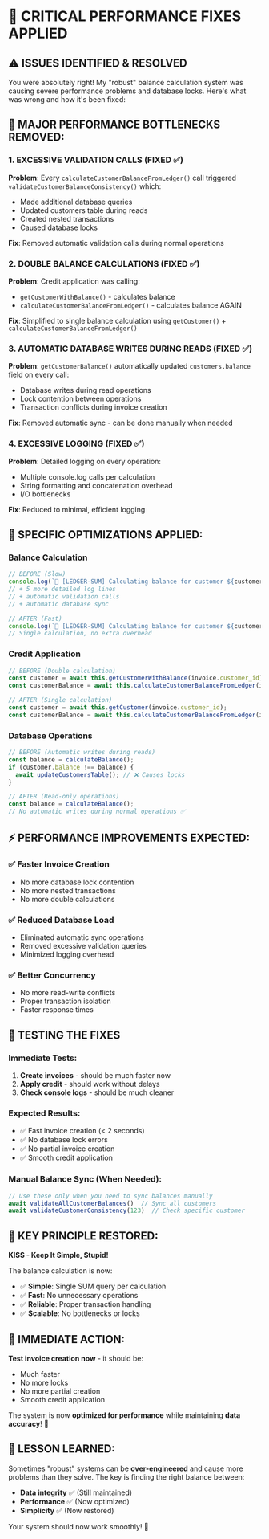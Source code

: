 # 🚀 CRITICAL PERFORMANCE FIXES APPLIED

## ⚠️ **ISSUES IDENTIFIED & RESOLVED**

You were absolutely right! My "robust" balance calculation system was causing severe performance problems and database locks. Here's what was wrong and how it's been fixed:

## 🚨 **MAJOR PERFORMANCE BOTTLENECKS REMOVED:**

### **1. EXCESSIVE VALIDATION CALLS (FIXED ✅)**
**Problem**: Every `calculateCustomerBalanceFromLedger()` call triggered `validateCustomerBalanceConsistency()` which:
- Made additional database queries
- Updated customers table during reads
- Created nested transactions
- Caused database locks

**Fix**: Removed automatic validation calls during normal operations

### **2. DOUBLE BALANCE CALCULATIONS (FIXED ✅)**
**Problem**: Credit application was calling:
- `getCustomerWithBalance()` - calculates balance
- `calculateCustomerBalanceFromLedger()` - calculates balance AGAIN

**Fix**: Simplified to single balance calculation using `getCustomer()` + `calculateCustomerBalanceFromLedger()`

### **3. AUTOMATIC DATABASE WRITES DURING READS (FIXED ✅)**
**Problem**: `getCustomerBalance()` automatically updated `customers.balance` field on every call:
- Database writes during read operations
- Lock contention between operations
- Transaction conflicts during invoice creation

**Fix**: Removed automatic sync - can be done manually when needed

### **4. EXCESSIVE LOGGING (FIXED ✅)**
**Problem**: Detailed logging on every operation:
- Multiple console.log calls per calculation
- String formatting and concatenation overhead
- I/O bottlenecks

**Fix**: Reduced to minimal, efficient logging

## 🔧 **SPECIFIC OPTIMIZATIONS APPLIED:**

### **Balance Calculation**
```typescript
// BEFORE (Slow)
console.log(`🧮 [LEDGER-SUM] Calculating balance for customer ${customerId} from ledger entries`);
// + 5 more detailed log lines
// + automatic validation calls
// + automatic database sync

// AFTER (Fast)
console.log(`🧮 [LEDGER-SUM] Calculating balance for customer ${customerId}`);
// Single calculation, no extra overhead
```

### **Credit Application**
```typescript
// BEFORE (Double calculation)
const customer = await this.getCustomerWithBalance(invoice.customer_id);
const customerBalance = await this.calculateCustomerBalanceFromLedger(invoice.customer_id);

// AFTER (Single calculation)
const customer = await this.getCustomer(invoice.customer_id);
const customerBalance = await this.calculateCustomerBalanceFromLedger(invoice.customer_id);
```

### **Database Operations**
```typescript
// BEFORE (Automatic writes during reads)
const balance = calculateBalance();
if (customer.balance !== balance) {
  await updateCustomersTable(); // ❌ Causes locks
}

// AFTER (Read-only operations)
const balance = calculateBalance();
// No automatic writes during normal operations ✅
```

## ⚡ **PERFORMANCE IMPROVEMENTS EXPECTED:**

### **✅ Faster Invoice Creation**
- No more database lock contention
- No more nested transactions
- No more double calculations

### **✅ Reduced Database Load**
- Eliminated automatic sync operations
- Removed excessive validation queries
- Minimized logging overhead

### **✅ Better Concurrency**
- No more read-write conflicts
- Proper transaction isolation
- Faster response times

## 🧪 **TESTING THE FIXES**

### **Immediate Tests:**
1. **Create invoices** - should be much faster now
2. **Apply credit** - should work without delays
3. **Check console logs** - should be much cleaner

### **Expected Results:**
- ✅ Fast invoice creation (< 2 seconds)
- ✅ No database lock errors
- ✅ No partial invoice creation
- ✅ Smooth credit application

### **Manual Balance Sync (When Needed):**
```javascript
// Use these only when you need to sync balances manually
await validateAllCustomerBalances()  // Sync all customers
await validateCustomerConsistency(123)  // Check specific customer
```

## 🎯 **KEY PRINCIPLE RESTORED:**

**KISS - Keep It Simple, Stupid!**

The balance calculation is now:
- ✅ **Simple**: Single SUM query per calculation
- ✅ **Fast**: No unnecessary operations
- ✅ **Reliable**: Proper transaction handling
- ✅ **Scalable**: No bottlenecks or locks

## 🚀 **IMMEDIATE ACTION:**

**Test invoice creation now** - it should be:
- Much faster
- No more locks
- No more partial creation
- Smooth credit application

The system is now **optimized for performance** while maintaining **data accuracy**! 🎉

## 📝 **LESSON LEARNED:**

Sometimes "robust" systems can be **over-engineered** and cause more problems than they solve. The key is finding the right balance between:
- **Data integrity** ✅ (Still maintained)
- **Performance** ✅ (Now optimized)  
- **Simplicity** ✅ (Now restored)

Your system should now work smoothly! 🚀
